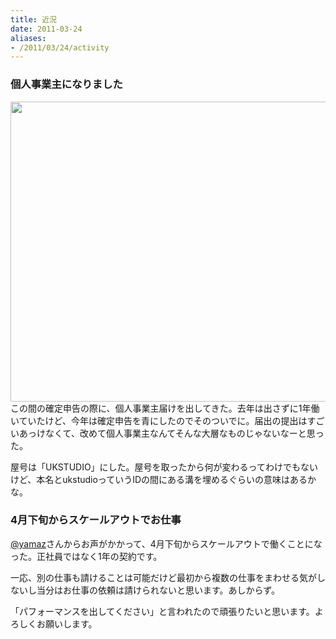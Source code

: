 ```yaml
---
title: 近況
date: 2011-03-24
aliases:
- /2011/03/24/activity
---
```

<h3>個人事業主になりました</h3>
<a href="http://ukstudio.jp/wp-content/uploads/2011/03/FxCam_1300951372227.jpg"><img src="http://ukstudio.jp/wp-content/uploads/2011/03/FxCam_1300951372227.jpg" alt="" title="FxCam_1300951372227" width="720" height="480" class="alignnone size-full wp-image-824" /></a>
この間の確定申告の際に、個人事業主届けを出してきた。去年は出さずに1年働いていたけど、今年は確定申告を青にしたのでそのついでに。届出の提出はすごいあっけなくて、改めて個人事業主なんてそんな大層なものじゃないなーと思った。

屋号は「UKSTUDIO」にした。屋号を取ったから何が変わるってわけでもないけど、本名とukstudioっていうIDの間にある溝を埋めるぐらいの意味はあるかな。

<h3>4月下旬からスケールアウトでお仕事</h3>
<a href='http://twitter.com/yamaz'>@yamaz</a>さんからお声がかかって、4月下旬からスケールアウトで働くことになった。正社員ではなく1年の契約です。

一応、別の仕事も請けることは可能だけど最初から複数の仕事をまわせる気がしないし当分はお仕事の依頼は請けられないと思います。あしからず。

「パフォーマンスを出してください」と言われたので頑張りたいと思います。よろしくお願いします。